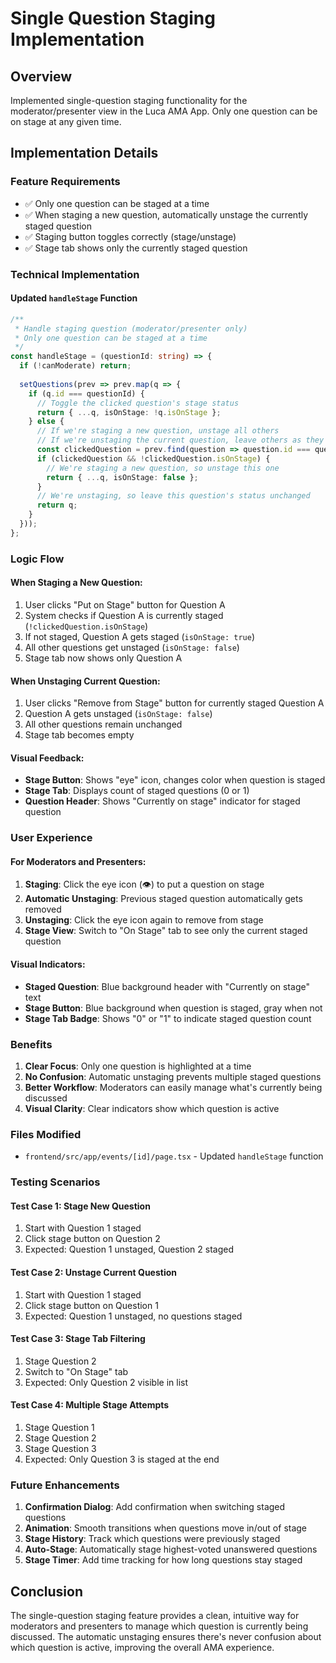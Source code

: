 # Single Question Staging Implementation

## Overview
Implemented single-question staging functionality for the moderator/presenter view in the Luca AMA App. Only one question can be on stage at any given time.

## Implementation Details

### Feature Requirements
- ✅ Only one question can be staged at a time
- ✅ When staging a new question, automatically unstage the currently staged question
- ✅ Staging button toggles correctly (stage/unstage)
- ✅ Stage tab shows only the currently staged question

### Technical Implementation

#### Updated `handleStage` Function
```typescript
/**
 * Handle staging question (moderator/presenter only)
 * Only one question can be staged at a time
 */
const handleStage = (questionId: string) => {
  if (!canModerate) return;
  
  setQuestions(prev => prev.map(q => {
    if (q.id === questionId) {
      // Toggle the clicked question's stage status
      return { ...q, isOnStage: !q.isOnStage };
    } else {
      // If we're staging a new question, unstage all others
      // If we're unstaging the current question, leave others as they are
      const clickedQuestion = prev.find(question => question.id === questionId);
      if (clickedQuestion && !clickedQuestion.isOnStage) {
        // We're staging a new question, so unstage this one
        return { ...q, isOnStage: false };
      }
      // We're unstaging, so leave this question's status unchanged
      return q;
    }
  }));
};
```

### Logic Flow

#### When Staging a New Question:
1. User clicks "Put on Stage" button for Question A
2. System checks if Question A is currently staged (`!clickedQuestion.isOnStage`)
3. If not staged, Question A gets staged (`isOnStage: true`)
4. All other questions get unstaged (`isOnStage: false`)
5. Stage tab now shows only Question A

#### When Unstaging Current Question:
1. User clicks "Remove from Stage" button for currently staged Question A
2. Question A gets unstaged (`isOnStage: false`)
3. All other questions remain unchanged
4. Stage tab becomes empty

#### Visual Feedback:
- **Stage Button**: Shows "eye" icon, changes color when question is staged
- **Stage Tab**: Displays count of staged questions (0 or 1)
- **Question Header**: Shows "Currently on stage" indicator for staged question

### User Experience

#### For Moderators and Presenters:
1. **Staging**: Click the eye icon (👁) to put a question on stage
2. **Automatic Unstaging**: Previous staged question automatically gets removed
3. **Unstaging**: Click the eye icon again to remove from stage
4. **Stage View**: Switch to "On Stage" tab to see only the current staged question

#### Visual Indicators:
- **Staged Question**: Blue background header with "Currently on stage" text
- **Stage Button**: Blue background when question is staged, gray when not
- **Stage Tab Badge**: Shows "0" or "1" to indicate staged question count

### Benefits

1. **Clear Focus**: Only one question is highlighted at a time
2. **No Confusion**: Automatic unstaging prevents multiple staged questions
3. **Better Workflow**: Moderators can easily manage what's currently being discussed
4. **Visual Clarity**: Clear indicators show which question is active

### Files Modified

- `frontend/src/app/events/[id]/page.tsx` - Updated `handleStage` function

### Testing Scenarios

#### Test Case 1: Stage New Question
1. Start with Question 1 staged
2. Click stage button on Question 2
3. Expected: Question 1 unstaged, Question 2 staged

#### Test Case 2: Unstage Current Question
1. Start with Question 1 staged
2. Click stage button on Question 1
3. Expected: Question 1 unstaged, no questions staged

#### Test Case 3: Stage Tab Filtering
1. Stage Question 2
2. Switch to "On Stage" tab
3. Expected: Only Question 2 visible in list

#### Test Case 4: Multiple Stage Attempts
1. Stage Question 1
2. Stage Question 2
3. Stage Question 3
4. Expected: Only Question 3 is staged at the end

### Future Enhancements

1. **Confirmation Dialog**: Add confirmation when switching staged questions
2. **Animation**: Smooth transitions when questions move in/out of stage
3. **Stage History**: Track which questions were previously staged
4. **Auto-Stage**: Automatically stage highest-voted unanswered questions
5. **Stage Timer**: Add time tracking for how long questions stay staged

## Conclusion

The single-question staging feature provides a clean, intuitive way for moderators and presenters to manage which question is currently being discussed. The automatic unstaging ensures there's never confusion about which question is active, improving the overall AMA experience.
